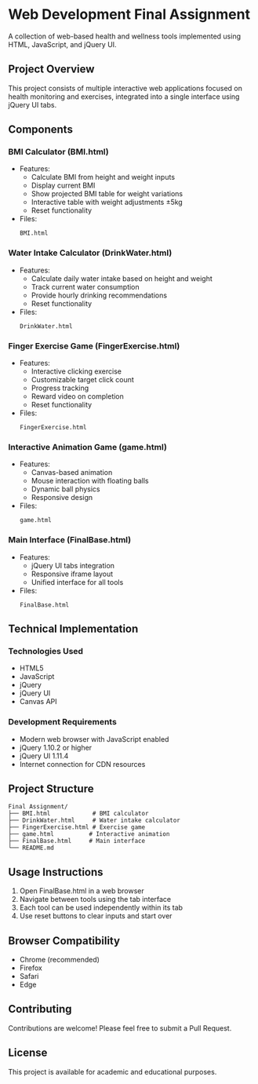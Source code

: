 # Web Development Final Assignment
A collection of web-based health and wellness tools implemented using HTML, JavaScript, and jQuery UI.

## Project Overview
This project consists of multiple interactive web applications focused on health monitoring and exercises, integrated into a single interface using jQuery UI tabs.

## Components
### BMI Calculator (BMI.html)
- Features:
  - Calculate BMI from height and weight inputs
  - Display current BMI
  - Show projected BMI table for weight variations
  - Interactive table with weight adjustments ±5kg
  - Reset functionality
- Files:
  ```
  BMI.html
  ```

### Water Intake Calculator (DrinkWater.html)
- Features:
  - Calculate daily water intake based on height and weight
  - Track current water consumption
  - Provide hourly drinking recommendations
  - Reset functionality
- Files:
  ```
  DrinkWater.html
  ```

### Finger Exercise Game (FingerExercise.html)
- Features:
  - Interactive clicking exercise
  - Customizable target click count
  - Progress tracking
  - Reward video on completion
  - Reset functionality
- Files:
  ```
  FingerExercise.html
  ```

### Interactive Animation Game (game.html)
- Features:
  - Canvas-based animation
  - Mouse interaction with floating balls
  - Dynamic ball physics
  - Responsive design
- Files:
  ```
  game.html
  ```

### Main Interface (FinalBase.html)
- Features:
  - jQuery UI tabs integration
  - Responsive iframe layout
  - Unified interface for all tools
- Files:
  ```
  FinalBase.html
  ```

## Technical Implementation
### Technologies Used
- HTML5
- JavaScript
- jQuery
- jQuery UI
- Canvas API

### Development Requirements
- Modern web browser with JavaScript enabled
- jQuery 1.10.2 or higher
- jQuery UI 1.11.4
- Internet connection for CDN resources

## Project Structure
```
Final Assignment/
├── BMI.html            # BMI calculator
├── DrinkWater.html     # Water intake calculator
├── FingerExercise.html # Exercise game
├── game.html          # Interactive animation
├── FinalBase.html     # Main interface
└── README.md
```

## Usage Instructions
1. Open FinalBase.html in a web browser
2. Navigate between tools using the tab interface
3. Each tool can be used independently within its tab
4. Use reset buttons to clear inputs and start over

## Browser Compatibility
- Chrome (recommended)
- Firefox
- Safari
- Edge

## Contributing
Contributions are welcome! Please feel free to submit a Pull Request.

## License
This project is available for academic and educational purposes.
